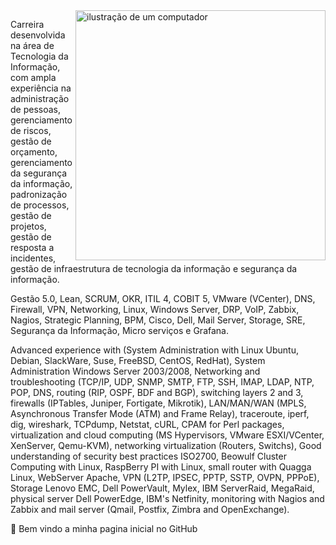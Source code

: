 <img src="https://raw.githubusercontent.com/MicaelliMedeiros/micaellimedeiros/master/image/computer-illustration.png" alt="ilustração de um computador" min-width="400px" max-width="400px" width="400px" align="right">

<p align="left"> 
 Carreira desenvolvida na área de Tecnologia da Informação, com ampla experiência na administração de pessoas, gerenciamento de riscos, gestão de orçamento, gerenciamento da segurança da informação, padronização de processos, gestão de projetos, gestão de resposta a incidentes, gestão de infraestrutura de tecnologia da informação e segurança da informação.
</p>

<p align="left">
Gestão 5.0, Lean, SCRUM, OKR, ITIL 4, COBIT 5, VMware (VCenter), DNS, Firewall, VPN, Networking, Linux, Windows Server, DRP, VoIP, Zabbix, Nagios, Strategic Planning, BPM, Cisco, Dell, Mail Server, Storage, SRE, Segurança da Informação, Micro serviços e Grafana.
</p>

<p align="left">
Advanced experience with (System Administration with Linux Ubuntu, Debian, SlackWare, Suse, FreeBSD, CentOS, RedHat), System Administration Windows Server 2003/2008, Networking and troubleshooting (TCP/IP, UDP, SNMP, SMTP, FTP, SSH, IMAP, LDAP, NTP, POP, DNS, routing (RIP, OSPF, BDF and BGP), switching layers 2 and 3, firewalls (IPTables, Juniper, Fortigate, Mikrotik), LAN/MAN/WAN (MPLS, Asynchronous Transfer Mode (ATM) and Frame Relay), traceroute, iperf, dig, wireshark, TCPdump, Netstat, cURL, CPAM for Perl packages, virtualization and cloud computing (MS Hypervisors, VMware ESXI/VCenter, XenServer, Qemu-KVM), networking virtualization (Routers, Switchs), Good understanding of security best practices ISO2700, Beowulf Cluster Computing with Linux, RaspBerry PI with Linux, small router with Quagga Linux, WebServer Apache, VPN (L2TP, IPSEC, PPTP, SSTP, OVPN, PPPoE), Storage Lenovo EMC, Dell PowerVault, Mylex, IBM ServerRaid, MegaRaid, physical server Dell PowerEdge, IBM's Netfinity, monitoring with Nagios and Zabbix and mail server (Qmail, Postfix, Zimbra and OpenExchange).
</p>

<p align="left">
  💌 Bem vindo a minha pagina inicial no GitHub
</p>
